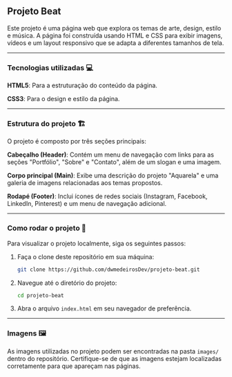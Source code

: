 ## Projeto Beat

Este projeto é uma página web que explora os temas de arte, design, estilo e música. A página foi construída usando HTML e CSS para exibir imagens, vídeos e um layout responsivo que se adapta a diferentes tamanhos de tela.

---

### Tecnologias utilizadas 💻

**HTML5**: Para a estruturação do conteúdo da página.  

**CSS3**: Para o design e estilo da página.

---

### Estrutura do projeto 🏗️
O projeto é composto por três seções principais:  

**Cabeçalho (Header)**: Contém um menu de navegação com links para as seções "Portfólio", "Sobre" e "Contato", além de um slogan e uma imagem.

**Corpo principal (Main)**: Exibe uma descrição do projeto "Aquarela" e uma galeria de imagens relacionadas aos temas propostos.

**Rodapé (Footer)**: Inclui ícones de redes sociais (Instagram, Facebook, LinkedIn, Pinterest) e um menu de navegação adicional.

---

### Como rodar o projeto 🚀

Para visualizar o projeto localmente, siga os seguintes passos:

1. Faça o clone deste repositório em sua máquina:
    ```bash
    git clone https://github.com/dwmedeirosDev/projeto-beat.git
    ```

2. Navegue até o diretório do projeto:
    ```bash
    cd projeto-beat
    ```

3. Abra o arquivo `index.html` em seu navegador de preferência.

---

### Imagens 🖼️

As imagens utilizadas no projeto podem ser encontradas na pasta `images/` dentro do repositório. Certifique-se de que as imagens estejam localizadas corretamente para que apareçam nas páginas.
